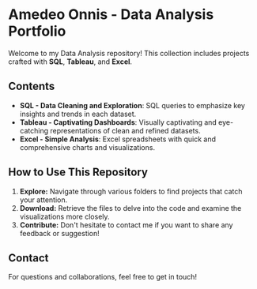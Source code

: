 <!DOCTYPE html>
<html lang="en">
<head>
    <meta charset="UTF-8">
    <meta name="viewport" content="width=device-width, initial-scale=1.0">
</head>
<body>

<h1>Amedeo Onnis - Data Analysis Portfolio</h1>

<p>Welcome to my Data Analysis repository! This collection includes projects crafted with <strong>SQL</strong>, <strong>Tableau</strong>, and <strong>Excel</strong>.</p>

<h2>Contents</h2>
<ul>
    <li><strong>SQL - Data Cleaning and Exploration</strong>: SQL queries to emphasize key insights and trends in each dataset.</li>
    <li><strong>Tableau - Captivating Dashboards</strong>: Visually captivating and eye-catching representations of clean and refined datasets.</li>
    <li><strong>Excel - Simple Analysis</strong>: Excel spreadsheets with quick and comprehensive charts and visualizations.</li>
</ul>

<h2>How to Use This Repository</h2>
<ol>
    <li><strong>Explore:</strong> Navigate through various folders to find projects that catch your attention.</li>
    <li><strong>Download:</strong> Retrieve the files to delve into the code and examine the visualizations more closely.</li>
    <li><strong>Contribute:</strong> Don't hesitate to contact me if you want to share any feedback or suggestion!</li>
</ol>

<h2>Contact</h2>
<p>For questions and collaborations, feel free to get in touch!</p>

</body>
</html>
